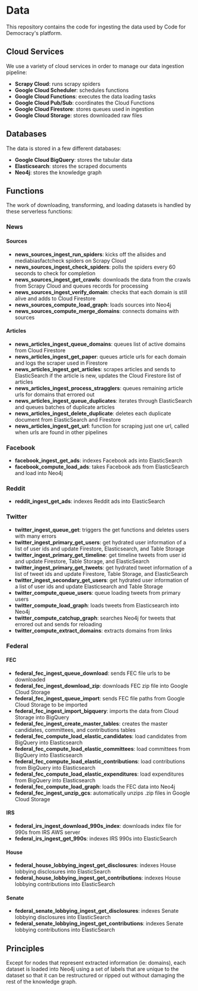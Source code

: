 # Data

This repository contains the code for ingesting the data used by Code for Democracy's platform.

## Cloud Services

We use a variety of cloud services in order to manage our data ingestion pipeline:

* **Scrapy Cloud**: runs scrapy spiders
* **Google Cloud Scheduler**: schedules functions
* **Google Cloud Functions**: executes the data loading tasks
* **Google Cloud Pub/Sub**: coordinates the Cloud Functions
* **Google Cloud Firestore**: stores queues used in ingestion
* **Google Cloud Storage**: stores downloaded raw files

## Databases

The data is stored in a few different databases:

* **Google Cloud BigQuery**: stores the tabular data
* **Elasticsearch**: stores the scraped documents
* **Neo4j**: stores the knowledge graph

## Functions

The work of downloading, transforming, and loading datasets is handled by these serverless functions:

### News

#### Sources

* **news_sources_ingest_run_spiders**: kicks off the allsides and mediabiasfactcheck spiders on Scrapy Cloud
* **news_sources_ingest_check_spiders**: polls the spiders every 60 seconds to check for completion
* **news_sources_ingest_get_crawls**: downloads the data from the crawls from Scrapy Cloud and queues records for processing
* **news_sources_ingest_verify_domain**: checks that each domain is still alive and adds to Cloud Firestore
* **news_sources_compute_load_graph**: loads sources into Neo4j
* **news_sources_compute_merge_domains**: connects domains with sources

#### Articles

* **news_articles_ingest_queue_domains**: queues list of active domains from Cloud Firestore
* **news_articles_ingest_get_paper**: queues article urls for each domain and logs the scraper used in Firestore
* **news_articles_ingest_get_articles**: scrapes articles and sends to ElasticSearch if the article is new, updates the Cloud Firestore list of articles
* **news_articles_ingest_process_stragglers**: queues remaining article urls for domains that errored out
* **news_articles_ingest_queue_duplicates**: iterates through ElasticSearch and queues batches of duplicate articles
* **news_articles_ingest_delete_duplicate**: deletes each duplicate document from ElasticSearch and Firestore
* **news_articles_ingest_get_url**: function for scraping just one url, called when urls are found in other pipelines

### Facebook

* **facebook_ingest_get_ads**: indexes Facebook ads into ElasticSearch
* **facebook_compute_load_ads**: takes Facebook ads from ElasticSearch and load into Neo4j

### Reddit

* **reddit_ingest_get_ads**: indexes Reddit ads into ElasticSearch

### Twitter

* **twitter_ingest_queue_get**: triggers the get functions and deletes users with many errors
* **twitter_ingest_primary_get_users**: get hydrated user information of a list of user ids and update Firestore, Elasticsearch, and Table Storage
* **twitter_ingest_primary_get_timeline**: get timeline tweets from user id and update Firestore, Table Storage, and ElasticSearch
* **twitter_ingest_primary_get_tweets**: get hydrated tweet information of a list of tweet ids and update Firestore, Table Storage, and ElasticSearch
* **twitter_ingest_secondary_get_users**: get hydrated user information of a list of user ids and update Elasticsearch and Table Storage
* **twitter_compute_queue_users**: queue loading tweets from primary users
* **twitter_compute_load_graph**: loads tweets from Elasticsearch into Neo4j
* **twitter_compute_catchup_graph**: searches Neo4j for tweets that errored out and sends for reloading
* **twitter_compute_extract_domains**: extracts domains from links

### Federal

#### FEC

* **federal_fec_ingest_queue_download**: sends FEC file urls to be downloaded
* **federal_fec_ingest_download_zip**: downloads FEC zip file into Google Cloud Storage
* **federal_fec_ingest_queue_import**: sends FEC file paths from Google Cloud Storage to be imported
* **federal_fec_ingest_import_bigquery**: imports the data from Cloud Storage into BigQuery
* **federal_fec_ingest_create_master_tables**: creates the master candidates, committees, and contributions tables
* **federal_fec_compute_load_elastic_candidates**: load candidates from BigQuery into Elasticsearch
* **federal_fec_compute_load_elastic_committees**: load committees from BigQuery into Elasticsearch
* **federal_fec_compute_load_elastic_contributions**: load contributions from BigQuery into Elasticsearch
* **federal_fec_compute_load_elastic_expenditures**: load expenditures from BigQuery into Elasticsearch
* **federal_fec_compute_load_graph**: loads the FEC data into Neo4j
* **federal_fec_ingest_unzip_gcs**: automatically unzips .zip files in Google Cloud Storage

#### IRS

* **federal_irs_ingest_download_990s_index**: downloads index file for 990s from IRS AWS server
* **federal_irs_ingest_get_990s**: indexes IRS 990s into ElasticSearch

#### House

* **federal_house_lobbying_ingest_get_disclosures**: indexes House lobbying disclosures into ElasticSearch
* **federal_house_lobbying_ingest_get_contributions**: indexes House lobbying contributions into ElasticSearch

#### Senate

* **federal_senate_lobbying_ingest_get_disclosures**: indexes Senate lobbying disclosures into ElasticSearch
* **federal_senate_lobbying_ingest_get_contributions**: indexes Senate lobbying contributions into ElasticSearch

## Principles

Except for nodes that represent extracted information (ie: domains), each dataset is loaded into Neo4j using a set of labels that are unique to the dataset so that it can be restructured or ripped out without damaging the rest of the knowledge graph.
